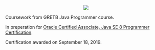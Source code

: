 
<p align="center">
  <img src="https://github.com/jasonthorne/OCA_JavaProgrammer/blob/master/img/O_Java-SE-8-OCA-clr.bmp">
</p>


Coursework from GRETB Java Programmer course. 
 
In preperation for [Oracle Certified Associate, Java SE 8 Programmer Certification](https://education.oracle.com/java-se-8-programmer-i/pexam_1Z0-808).

Certification awarded on September 18, 2019.
